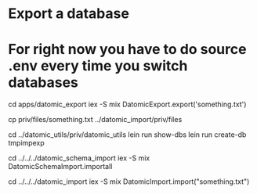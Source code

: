 # Export a database

# For right now you have to do source .env every time you switch databases

cd apps/datomic_export
iex -S mix
DatomicExport.export('something.txt')

cp priv/files/something.txt ../datomic_import/priv/files

cd ../datomic_utils/priv/datomic_utils
lein run show-dbs
lein run create-db tmpimpexp

cd ../../../datomic_schema_import
iex -S mix
DatomicSchemaImport.importall

cd ../../../datomic_import
iex -S mix
DatomicImport.import("something.txt")
